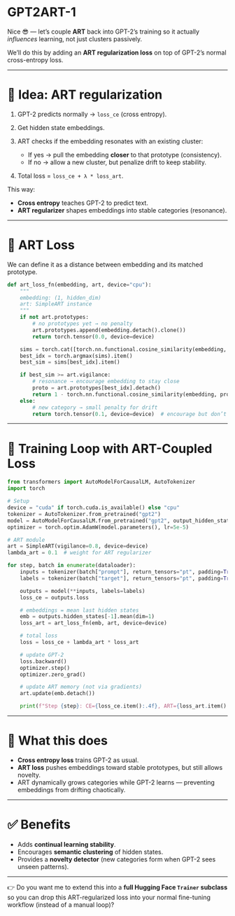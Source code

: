 # GPT2ART-1

Nice 😎 — let’s couple **ART** back into GPT-2’s training so it actually *influences* learning, not just clusters passively.

We’ll do this by adding an **ART regularization loss** on top of GPT-2’s normal cross-entropy loss.

---

# 🔹 Idea: ART regularization

1. GPT-2 predicts normally → `loss_ce` (cross entropy).
2. Get hidden state embeddings.
3. ART checks if the embedding resonates with an existing cluster:

   * If yes → pull the embedding **closer** to that prototype (consistency).
   * If no → allow a new cluster, but penalize drift to keep stability.
4. Total loss = `loss_ce + λ * loss_art`.

This way:

* **Cross entropy** teaches GPT-2 to predict text.
* **ART regularizer** shapes embeddings into stable categories (resonance).

---

# 🔹 ART Loss

We can define it as a distance between embedding and its matched prototype.

```python
def art_loss_fn(embedding, art, device="cpu"):
    """
    embedding: (1, hidden_dim)
    art: SimpleART instance
    """
    if not art.prototypes:
        # no prototypes yet → no penalty
        art.prototypes.append(embedding.detach().clone())
        return torch.tensor(0.0, device=device)

    sims = torch.cat([torch.nn.functional.cosine_similarity(embedding, p).unsqueeze(0) for p in art.prototypes])
    best_idx = torch.argmax(sims).item()
    best_sim = sims[best_idx].item()

    if best_sim >= art.vigilance:
        # resonance → encourage embedding to stay close
        proto = art.prototypes[best_idx].detach()
        return 1 - torch.nn.functional.cosine_similarity(embedding, proto).mean()
    else:
        # new category → small penalty for drift
        return torch.tensor(0.1, device=device)  # encourage but don’t forbid novelty
```

---

# 🔹 Training Loop with ART-Coupled Loss

```python
from transformers import AutoModelForCausalLM, AutoTokenizer
import torch

# Setup
device = "cuda" if torch.cuda.is_available() else "cpu"
tokenizer = AutoTokenizer.from_pretrained("gpt2")
model = AutoModelForCausalLM.from_pretrained("gpt2", output_hidden_states=True).to(device)
optimizer = torch.optim.AdamW(model.parameters(), lr=5e-5)

# ART module
art = SimpleART(vigilance=0.8, device=device)
lambda_art = 0.1  # weight for ART regularizer

for step, batch in enumerate(dataloader):
    inputs = tokenizer(batch["prompt"], return_tensors="pt", padding=True, truncation=True).to(device)
    labels = tokenizer(batch["target"], return_tensors="pt", padding=True, truncation=True).input_ids.to(device)

    outputs = model(**inputs, labels=labels)
    loss_ce = outputs.loss

    # embeddings = mean last hidden states
    emb = outputs.hidden_states[-1].mean(dim=1)
    loss_art = art_loss_fn(emb, art, device=device)

    # total loss
    loss = loss_ce + lambda_art * loss_art

    # update GPT-2
    loss.backward()
    optimizer.step()
    optimizer.zero_grad()

    # update ART memory (not via gradients)
    art.update(emb.detach())

    print(f"Step {step}: CE={loss_ce.item():.4f}, ART={loss_art.item():.4f}, Total={loss.item():.4f}, Clusters={len(art.prototypes)}")
```

---

# 🔹 What this does

* **Cross entropy loss** trains GPT-2 as usual.
* **ART loss** pushes embeddings toward stable prototypes, but still allows novelty.
* ART dynamically grows categories while GPT-2 learns — preventing embeddings from drifting chaotically.

---

# ✅ Benefits

* Adds **continual learning stability**.
* Encourages **semantic clustering** of hidden states.
* Provides a **novelty detector** (new categories form when GPT-2 sees unseen patterns).

---

👉 Do you want me to extend this into a **full Hugging Face `Trainer` subclass** so you can drop this ART-regularized loss into your normal fine-tuning workflow (instead of a manual loop)?
